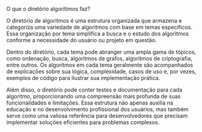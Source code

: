 O que o diretório algorítimos faz?

O diretório de algoritmos é uma estrutura organizada que armazena e categoriza uma variedade de algoritmos com base em temas específicos. Essa organização por tema simplifica a busca e o estudo dos algoritmos conforme a necessidade do usuário ou projeto em questão.

Dentro do diretório, cada tema pode abranger uma ampla gama de tópicos, como ordenação, busca, algoritmos de grafos, algoritmos de criptografia, entre outros. Os algoritmos em cada tema geralmente são acompanhados de explicações sobre sua lógica, complexidade, casos de uso e, por vezes, exemplos de código para ilustrar sua implementação prática.

Além disso, o diretório pode conter testes e documentação para cada algoritmo, proporcionando uma compreensão mais profunda de suas funcionalidades e limitações. Essa estrutura não apenas auxilia na educação e no desenvolvimento profissional dos usuários, mas também serve como uma valiosa referência para desenvolvedores que precisam implementar soluções eficientes para problemas complexos.